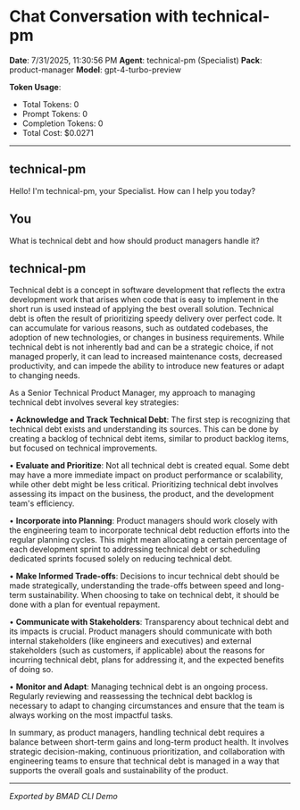 # Chat Conversation with technical-pm

**Date**: 7/31/2025, 11:30:56 PM
**Agent**: technical-pm (Specialist)
**Pack**: product-manager
**Model**: gpt-4-turbo-preview

**Token Usage**:
- Total Tokens: 0
- Prompt Tokens: 0
- Completion Tokens: 0
- Total Cost: $0.0271

---

## technical-pm

Hello! I&#39;m technical-pm, your Specialist. How can I help you today?

## You

What is technical debt and how should product managers handle it?

## technical-pm

Technical debt is a concept in software development that reflects the extra development work that arises when code that is easy to implement in the short run is used instead of applying the best overall solution. Technical debt is often the result of prioritizing speedy delivery over perfect code. It can accumulate for various reasons, such as outdated codebases, the adoption of new technologies, or changes in business requirements. While technical debt is not inherently bad and can be a strategic choice, if not managed properly, it can lead to increased maintenance costs, decreased productivity, and can impede the ability to introduce new features or adapt to changing needs.

As a Senior Technical Product Manager, my approach to managing technical debt involves several key strategies:

• **Acknowledge and Track Technical Debt**: The first step is recognizing that technical debt exists and understanding its sources. This can be done by creating a backlog of technical debt items, similar to product backlog items, but focused on technical improvements.


• **Evaluate and Prioritize**: Not all technical debt is created equal. Some debt may have a more immediate impact on product performance or scalability, while other debt might be less critical. Prioritizing technical debt involves assessing its impact on the business, the product, and the development team&#39;s efficiency.


• **Incorporate into Planning**: Product managers should work closely with the engineering team to incorporate technical debt reduction efforts into the regular planning cycles. This might mean allocating a certain percentage of each development sprint to addressing technical debt or scheduling dedicated sprints focused solely on reducing technical debt.


• **Make Informed Trade-offs**: Decisions to incur technical debt should be made strategically, understanding the trade-offs between speed and long-term sustainability. When choosing to take on technical debt, it should be done with a plan for eventual repayment.


• **Communicate with Stakeholders**: Transparency about technical debt and its impacts is crucial. Product managers should communicate with both internal stakeholders (like engineers and executives) and external stakeholders (such as customers, if applicable) about the reasons for incurring technical debt, plans for addressing it, and the expected benefits of doing so.


• **Monitor and Adapt**: Managing technical debt is an ongoing process. Regularly reviewing and reassessing the technical debt backlog is necessary to adapt to changing circumstances and ensure that the team is always working on the most impactful tasks.



In summary, as product managers, handling technical debt requires a balance between short-term gains and long-term product health. It involves strategic decision-making, continuous prioritization, and collaboration with engineering teams to ensure that technical debt is managed in a way that supports the overall goals and sustainability of the product.

---

*Exported by BMAD CLI Demo*
